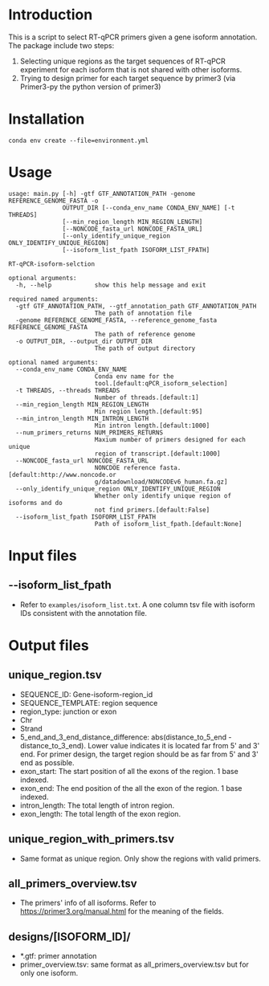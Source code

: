 # Introduction

This is a script to select RT-qPCR primers given a gene isoform annotation. <br>
The package include two steps: <br>
1. Selecting unique regions as the target sequences of RT-qPCR experiment for each isoform that is not shared with other isoforms.
2. Trying to design primer for each target sequence by primer3 (via Primer3-py the python version of primer3)

# Installation
```
conda env create --file=environment.yml
```
# Usage
```
usage: main.py [-h] -gtf GTF_ANNOTATION_PATH -genome REFERENCE_GENOME_FASTA -o
               OUTPUT_DIR [--conda_env_name CONDA_ENV_NAME] [-t THREADS]
               [--min_region_length MIN_REGION_LENGTH]
               [--NONCODE_fasta_url NONCODE_FASTA_URL]
               [--only_identify_unique_region ONLY_IDENTIFY_UNIQUE_REGION]
               [--isoform_list_fpath ISOFORM_LIST_FPATH]

RT-qPCR-isoform-selction

optional arguments:
  -h, --help            show this help message and exit

required named arguments:
  -gtf GTF_ANNOTATION_PATH, --gtf_annotation_path GTF_ANNOTATION_PATH
                        The path of annotation file
  -genome REFERENCE_GENOME_FASTA, --reference_genome_fasta REFERENCE_GENOME_FASTA
                        The path of reference genome
  -o OUTPUT_DIR, --output_dir OUTPUT_DIR
                        The path of output directory

optional named arguments:
  --conda_env_name CONDA_ENV_NAME
                        Conda env name for the
                        tool.[default:qPCR_isoform_selection]
  -t THREADS, --threads THREADS
                        Number of threads.[default:1]
  --min_region_length MIN_REGION_LENGTH
                        Min region length.[default:95]
  --min_intron_length MIN_INTRON_LENGTH
                        Min intron length.[default:1000]
  --num_primers_returns NUM_PRIMERS_RETURNS
                        Maxium number of primers designed for each unique
                        region of transcript.[default:1000]
  --NONCODE_fasta_url NONCODE_FASTA_URL
                        NONCDOE reference fasta.[default:http://www.noncode.or
                        g/datadownload/NONCODEv6_human.fa.gz]
  --only_identify_unique_region ONLY_IDENTIFY_UNIQUE_REGION
                        Whether only identify unique region of isoforms and do
                        not find primers.[default:False]
  --isoform_list_fpath ISOFORM_LIST_FPATH
                        Path of isoform_list_fpath.[default:None]
```
# Input files
## --isoform_list_fpath
- Refer to `examples/isoform_list.txt`. A one column tsv file with isoform IDs consistent with the annotation file. <br>
# Output files
## unique_region.tsv
- SEQUENCE_ID: Gene-isoform-region_id <br>
- SEQUENCE_TEMPLATE: region sequence<br>
- region_type: junction or exon<br>
- Chr <br>
- Strand<br>
- 5_end_and_3_end_distance_difference: abs(distance_to_5_end - distance_to_3_end). Lower value indicates it is located far from 5' and 3' end. For primer design, the target region should be as far from 5' and 3' end as possible.<br>
- exon_start: The start position of all the exons of the region. 1 base indexed. <br>
- exon_end: The end position of the all the exon of the region. 1 base indexed. <br>
- intron_length: The total length of intron region.
- exon_length: The total length of the exon region.
## unique_region_with_primers.tsv
- Same format as unique region. Only show the regions with valid primers.<br>
## all_primers_overview.tsv
- The primers' info of all isoforms. Refer to https://primer3.org/manual.html for the meaning of the fields. <br>
## designs/[ISOFORM_ID]/
- *.gtf: primer annotation
- primer_overview.tsv: same format as all_primers_overview.tsv but for only one isoform.

